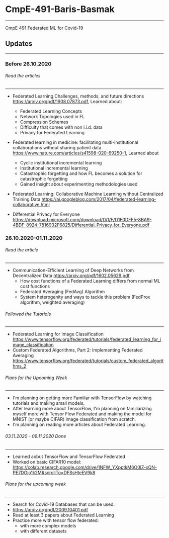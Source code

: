 # CmpE-491-Baris-Basmak
------------------------
CmpE 491 Federated ML for Covid-19

## Updates
---------------
### Before 26.10.2020

###### Read the articles 
-----------------
* Federated Learning Challenges, methods, and future directions https://arxiv.org/pdf/1908.07873.pdf, Learned about: 
  * Federated Learning Concepts
  * Network Topologies used in FL
  * Compression Schemes
  * Difficulty that comes with non i.i.d. data
  * Privacy for Federated Learning
  
* Federated learning in medicine: facilitating multi-institutional collaborations without sharing patient data https://www.nature.com/articles/s41598-020-69250-1, Learned about
  * Cyclic institutional incremental learning
  * Institutional incremental learning
  * Catastrophic forgetting and how FL becomes a solution for catastrophic forgetting
  * Gained insight about experimenting methodologies used
* Federated Learning: Collaborative Machine Learning without Centralized Training Data https://ai.googleblog.com/2017/04/federated-learning-collaborative.html
* Differential Privacy for Everyone https://download.microsoft.com/download/D/1/F/D1F0DFF5-8BA9-4BDF-8924-7816932F6825/Differential_Privacy_for_Everyone.pdf

### 26.10.2020-01.11.2020

###### Read the article
-------------
* Communication-Efficient Learning of Deep Networks from Decentralized Data https://arxiv.org/pdf/1602.05629.pdf
  * How cost functions of a Federated Learning differs from normal ML cost functions
  * Federated Averaging (FedAvg) Algorithm 
  * System heterogenity and ways to tackle this problem (FedProx algorithm, weighted averaging) 
###### Followed the Tutorials
--------------
* Federated Learning for Image Classification https://www.tensorflow.org/federated/tutorials/federated_learning_for_image_classification
* Custom Federated Algorithms, Part 2: Implementing Federated Averaging https://www.tensorflow.org/federated/tutorials/custom_federated_algorithms_2

###### Plans for the Upcoming Week
----------------

* I'm planning on getting more Familiar with TensorFlow by watching tutorials and making small models.
* After learning more about TensorFlow, I'm planning on familiarizing myself more with Tensor Flow Federated and making the model for MNIST (or maybe CIFAR) image classification from scratch.
* I'm planning on reading more articles about Federated Learning.
###### 03.11.2020 - 09.11.2020 Done
----------------
* Learned aobut TensorFlow and TensorFlow Federated
* Worked on basic CIFAR10 model: https://colab.research.google.com/drive/1NFW_YXpptkM6O0lZ-xQN-PE7DOjo1k2M#scrollTo=DFSsHIeEV9k8

###### Plans for the upcoming week
-------------------
* Search for Covid-19 Databases that can be used. 
 * https://arxiv.org/pdf/2009.10401.pdf
* Read at least 3 papers about Federated Learning
* Practice more with tensor flow federated:  
  * with more complex models
  * with different datasets


